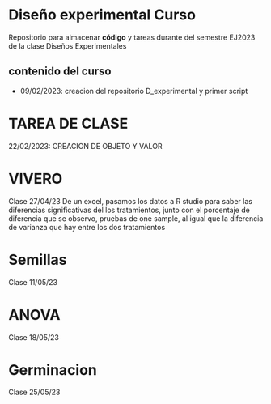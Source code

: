 # Diseño experimental Curso
Repositorio para almacenar **código** y tareas durante del semestre EJ2023 de la clase Diseños Experimentales

## contenido del curso

+ 09/02/2023: creacion del repositorio D_experimental y primer script 

# TAREA DE CLASE
22/02/2023: CREACION DE OBJETO Y VALOR

# VIVERO
Clase 27/04/23 
De un excel, pasamos los datos a R studio para saber las diferencias significativas del los tratamientos, junto con el porcentaje de diferencia que se observo, pruebas de one sample, al igual que la diferencia de varianza que hay entre los dos tratamientos 


# Semillas 
Clase 11/05/23

# ANOVA 
Clase 18/05/23

# Germinacion 
Clase 25/05/23
